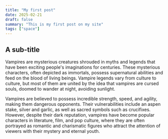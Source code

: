 ```yaml
---
title: "My first post"
date: 2025-02-21
draft: false
summary: "This is my first post on my site"
tags: ["space"]
---
```


## A sub-title

Vampires are mysterious creatures shrouded in myths and legends that have been exciting people's imaginations for centuries. These mysterious characters, often depicted as immortals, possess supernatural abilities and feed on the blood of living beings. Vampire legends vary from culture to culture, but most of them are united by the idea that vampires are cursed souls, doomed to wander at night, avoiding sunlight.

Vampires are believed to possess incredible strength, speed, and agility, making them dangerous opponents. Their vulnerabilities include an aspen stake, silver and garlic, as well as sacred symbols such as crucifixes. However, despite their dark reputation, vampires have become popular characters in literature, film, and pop culture, where they are often portrayed as romantic and charismatic figures who attract the attention of viewers with their mystery and eternal youth.
